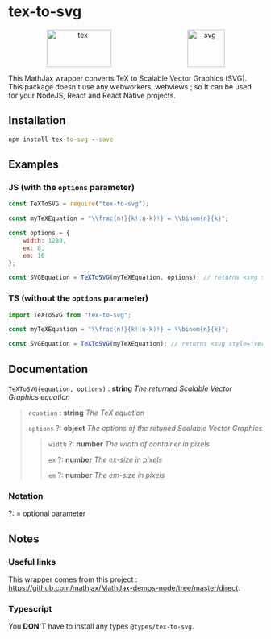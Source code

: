 # tex-to-svg

<p align="center" style="display:flex; justify-content:space-around;">
  <img width="128" height="74" src="https://raw.githubusercontent.com/bleaklake/TeX-to-SVG/master/assets/TeX.svg" alt="tex"/>
  <img width="74" height="74" src="https://raw.githubusercontent.com/bleaklake/TeX-to-SVG/master/assets/SVG.svg" alt="svg"/>
</p>

This MathJax wrapper converts TeX to Scalable Vector Graphics (SVG). This package doesn't use any webworkers, webviews ; so It can be used for your NodeJS, React and React Native projects.

## Installation

```cmd
npm install tex-to-svg --save
```

## Examples

### JS (with the `options` parameter)

```js
const TeXToSVG = require("tex-to-svg");

const myTeXEquation = "\\frac{n!}{k!(n-k)!} = \\binom{n}{k}";

const options = {
    width: 1280,
    ex: 8,
    em: 16
};

const SVGEquation = TeXToSVG(myTeXEquation, options); // returns <svg style="vertical-align: -2.172ex" xmlns="http://www.w3.org/2000/svg" width="18.199ex" height="5.451ex" role="img" focusable="false" viewBox="0 -1449.5 8044 2409.5" xmlns:xlink="http://www.w3.org/1999/xlink"><defs><path ...
```

### TS (without the `options` parameter)

```ts
import TeXToSVG from "tex-to-svg";

const myTeXEquation = "\\frac{n!}{k!(n-k)!} = \\binom{n}{k}";

const SVGEquation = TeXToSVG(myTeXEquation); // returns <svg style="vertical-align: -2.172ex" xmlns="http://www.w3.org/2000/svg" width="18.199ex" height="5.451ex" role="img" focusable="false" viewBox="0 -1449.5 8044 2409.5" xmlns:xlink="http://www.w3.org/1999/xlink"><defs><path ...
```

## Documentation

`TeXToSVG(equation, options)` : **string** _The returned Scalable Vector Graphics equation_

> `equation` : **string** _The TeX equation_
>
> `options` ?: **object** _The options of the retuned Scalable Vector Graphics_
>
> > `width` ?: **number** _The width of container in pixels_
> >
> > `ex` ?: **number** _The ex-size in pixels_
> >
> > `em` ?: **number** _The em-size in pixels_

### Notation

?: = optional parameter

## Notes

### Useful links

This wrapper comes from this project : https://github.com/mathjax/MathJax-demos-node/tree/master/direct.

### Typescript

You **DON'T** have to install any types `@types/tex-to-svg`.
